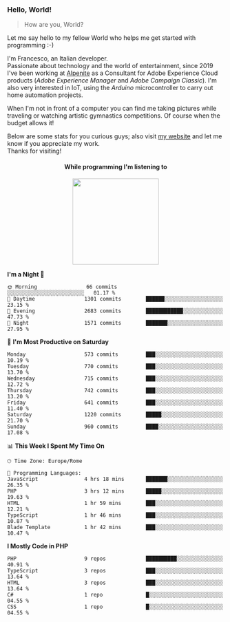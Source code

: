 ### Hello, World!

> How are you, World?

Let me say hello to my fellow World who helps me get started with programming :-)

I'm Francesco, an Italian developer.  
Passionate about technology and the world of entertainment, since 2019 I've been working at [Alpenite](https://www.alpenite.com) as a Consultant for Adobe Experience Cloud products (*Adobe Experience Manager* and *Adobe Campaign Classic*). I'm also very interested in IoT, using the *Arduino* microcontroller to carry out home automation projects.

When I'm not in front of a computer you can find me taking pictures while traveling or watching artistic gymnastics competitions. Of course when the budget allows it!

Below are some stats for you curious guys; also visit [my website](https://www.francescorega.eu) and let me know if you appreciate my work.  
Thanks for visiting!

<div align="center">
  <h4>While programming I'm listening to</h4>
  <a href="https://apps.francescorega.eu/now-playing/11147232609" target="_blank"><img src="https://apps.francescorega.eu/now-playing/11147232609" width="200"></a>
</div>

<!--START_SECTION:waka-->
**I'm a Night 🦉** 

```text
🌞 Morning                66 commits          ░░░░░░░░░░░░░░░░░░░░░░░░░   01.17 % 
🌆 Daytime                1301 commits        ██████░░░░░░░░░░░░░░░░░░░   23.15 % 
🌃 Evening                2683 commits        ████████████░░░░░░░░░░░░░   47.73 % 
🌙 Night                  1571 commits        ███████░░░░░░░░░░░░░░░░░░   27.95 % 
```
📅 **I'm Most Productive on Saturday** 

```text
Monday                   573 commits         ███░░░░░░░░░░░░░░░░░░░░░░   10.19 % 
Tuesday                  770 commits         ███░░░░░░░░░░░░░░░░░░░░░░   13.70 % 
Wednesday                715 commits         ███░░░░░░░░░░░░░░░░░░░░░░   12.72 % 
Thursday                 742 commits         ███░░░░░░░░░░░░░░░░░░░░░░   13.20 % 
Friday                   641 commits         ███░░░░░░░░░░░░░░░░░░░░░░   11.40 % 
Saturday                 1220 commits        █████░░░░░░░░░░░░░░░░░░░░   21.70 % 
Sunday                   960 commits         ████░░░░░░░░░░░░░░░░░░░░░   17.08 % 
```


📊 **This Week I Spent My Time On** 

```text
🕑︎ Time Zone: Europe/Rome

💬 Programming Languages: 
JavaScript               4 hrs 18 mins       ███████░░░░░░░░░░░░░░░░░░   26.35 % 
PHP                      3 hrs 12 mins       █████░░░░░░░░░░░░░░░░░░░░   19.63 % 
HTML                     1 hr 59 mins        ███░░░░░░░░░░░░░░░░░░░░░░   12.21 % 
TypeScript               1 hr 46 mins        ███░░░░░░░░░░░░░░░░░░░░░░   10.87 % 
Blade Template           1 hr 42 mins        ███░░░░░░░░░░░░░░░░░░░░░░   10.47 % 
```

**I Mostly Code in PHP** 

```text
PHP                      9 repos             ██████████░░░░░░░░░░░░░░░   40.91 % 
TypeScript               3 repos             ███░░░░░░░░░░░░░░░░░░░░░░   13.64 % 
HTML                     3 repos             ███░░░░░░░░░░░░░░░░░░░░░░   13.64 % 
C#                       1 repo              █░░░░░░░░░░░░░░░░░░░░░░░░   04.55 % 
CSS                      1 repo              █░░░░░░░░░░░░░░░░░░░░░░░░   04.55 % 
```




<!--END_SECTION:waka-->
